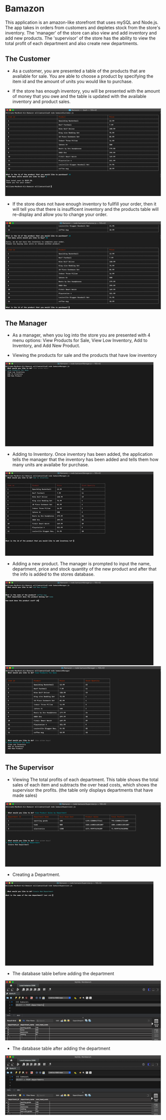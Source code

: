 # Bamazon
This application is an amazon-like storefront that uses mySQL and Node.js. The app takes in orders from customers and depletes stock from the store's inventory. The 'manager' of the store can also view and add inventory and add new products. The 'supervisor' of the store has the ability to view the total profit of each department and also create new departments.

## The Customer
* As a customer, you are presented a table of the products that are available for sale. You are able to choose a product by specifying the item id and the amount of units you would like to purchase. 

* If the store has enough inventory, you will be presented with the amount of money that you owe and the table is updated with the available inventory and product sales. 

![Item Bought](custBuy.png)

* If the store does not have enough inventory to fullfill your order, then it will tell you that there is insufficent inventory and the products table will re-display and allow you to change your order.

![Insufficient Stock](custInsuff.png)

## The Manager
* As a manager, when you log into the store you are presented with 4 menu options: View Products for Sale, View Low Inventory, Add to Inventory, and Add New Product.

* Viewing the products for sale and the products that have low inventory

![Viewing Products and Low Inventory](managerFirst2.gif)

* Adding to Inventory. Once inventory has been added, the application tells the manager that the inventory has been added and tells them how many units are availabe for purchase.

![Adding Inventory](addInv.gif)

* Adding a new product. The manager is prompted to input the name, department, price and stock quantity of the new product and after that the info is added to the stores database.

![Adding a new product](addItem.gif)
![Table with new item](afterAdded.png)


## The Supervisor

* Viewing The total profits of each department. This table shows the total sales of each item and subtracts the over head costs, which shows the supervisor the profits. (the table only displays departments that have made sales)

![Department Profit](viewDproducts.png)

* Creating a Department. 

![Adding a Department](addDp.gif)

* The database table before adding the department

![department table before adding dept](dTableBefore.png)

* The database table after adding the department

![department table after adding dept](dTableAfter.png)
